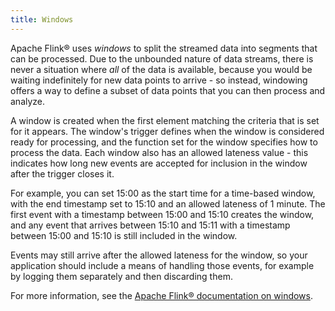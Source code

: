 ```yaml
---
title: Windows
---
```


Apache Flink® uses *windows* to split the streamed data into segments
that can be processed. Due to the unbounded nature of data streams,
there is never a situation where *all* of the data is available, because
you would be waiting indefinitely for new data points to arrive - so
instead, windowing offers a way to define a subset of data points that
you can then process and analyze.

A window is created when the first element matching the criteria that is
set for it appears. The window\'s trigger defines when the window is
considered ready for processing, and the function set for the window
specifies how to process the data. Each window also has an allowed
lateness value - this indicates how long new events are accepted for
inclusion in the window after the trigger closes it.

For example, you can set 15:00 as the start time for a time-based
window, with the end timestamp set to 15:10 and an allowed lateness of 1
minute. The first event with a timestamp between 15:00 and 15:10 creates
the window, and any event that arrives between 15:10 and 15:11 with a
timestamp between 15:00 and 15:10 is still included in the window.

Events may still arrive after the allowed lateness for the window, so
your application should include a means of handling those events, for
example by logging them separately and then discarding them.

For more information, see the [Apache Flink® documentation on
windows](https://ci.apache.org/projects/flink/flink-docs-release-1.15/docs/dev/datastream/operators/windows/).
